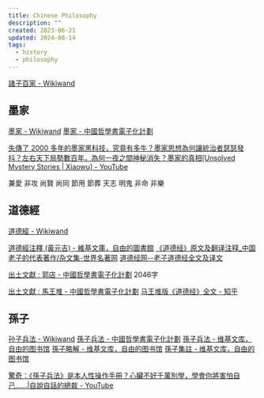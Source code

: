 ```yaml
---
title: Chinese Philosophy
description: ""
created: 2023-06-21
updated: 2024-08-14
tags:
  - history
  - philosophy
---
```


[諸子百家 - Wikiwand](https://omni.wikiwand.com/zh-hk/%E8%AF%B8%E5%AD%90%E7%99%BE%E5%AE%B6)

## 墨家

[墨家 - Wikiwand](https://omni.wikiwand.com/zh/%E5%A2%A8%E5%AE%B6)
[墨家 - 中國哲學書電子化計劃](https://ctext.org/mohism/zh)

[失傳了 2000 多年的墨家黑科技，究竟有多牛？墨家思想為何讓統治者瑟瑟發抖？左右天下局勢數百年，為何一夜之間神秘消失？墨家的真相[Unsolved Mystery Stories | Xiaowu] - YouTube](https://www.youtube.com/watch?v=tuaNcnd7eHg)

兼愛
非攻
尚賢
尚同
節用
節葬
天志
明鬼
非命
非樂

## 道德經

[道德經 - Wikiwand](https://omni.wikiwand.com/zh/%E9%81%93%E5%BE%B7%E7%B6%93)

[道德經注釋 (黃元吉) - 維基文庫，自由的圖書館](<https://zh.wikisource.org/zh-hant/%E9%81%93%E5%BE%B7%E7%B6%93%E6%B3%A8%E9%87%8B_(%E9%BB%83%E5%85%83%E5%90%89)>)
[《道德经》原文及翻译注释\_中国老子的代表著作/杂文集-世界名著网](http://t.icesmall.cn/bookDir/60/539/0.html)
[道德经网--老子道德经全文及译文](https://www.daodejing.org/)

[出土文獻 : 郭店 - 中國哲學書電子化計劃](https://ctext.org/guodian/zh) 2046字

[出土文獻 : 馬王堆 - 中國哲學書電子化計劃](https://ctext.org/mawangdui/zh)
[马王堆版《道德经》全文 - 知乎](https://zhuanlan.zhihu.com/p/165987230)

## 孫子

[孙子兵法 - Wikiwand](https://omni.wikiwand.com/zh/%E5%AD%99%E5%AD%90%E5%85%B5%E6%B3%95)
[孫子兵法 - 中國哲學書電子化計劃](https://ctext.org/art-of-war/zh)
[孫子兵法 - 维基文库，自由的图书馆](https://zh.wikisource.org/wiki/%E5%AD%AB%E5%AD%90%E5%85%B5%E6%B3%95)
[孫子略解 - 维基文库，自由的图书馆](https://zh.wikisource.org/wiki/%E5%AD%AB%E5%AD%90%E7%95%A5%E8%A7%A3)
[孫子集註 - 维基文库，自由的图书馆](https://zh.wikisource.org/wiki/%E5%AD%AB%E5%AD%90%E9%9B%86%E8%A8%BB)

[驚奇：《孫子兵法》是本人性操作手冊？心臟不好千萬別學，學會你將害怕自己……|自說自話的總裁 - YouTube](https://www.youtube.com/watch?v=-EkKI6XR8gs)
